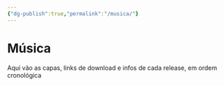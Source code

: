 ```yaml
---
{"dg-publish":true,"permalink":"/musica/"}
---
```


# Música
Aqui vão as capas, links de download e infos de cada release, em ordem cronológica